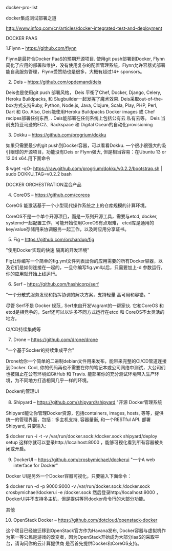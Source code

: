 docker-pro-list

docker集成测试部署之道

http://www.infoq.com/cn/articles/docker-integrated-test-and-deployment

DOCKER PAAS

1.Flynn – https://github.com/flynn

Flynn是最符合Docker PaaS的预期开源项目. 使用git push部署到Docker, Flynn简化了应用的部署和维护，没有使用复杂的配置管理系统，Flynn允许容器式部署能自我服务管理，Flynn受赞助也是很多，大概有超过14+ sponsors。

 

2. Deis – https://github.com/opdemand/deis

Deis也是使用git push 部署风格， Deis 平衡了Chef, Docker, Django, Celery, Heroku Buildpacks, 和 Slugbuilder一起发挥了魔术效果. Deis采取out-of-the-box方式支持Ruby, Python, Node.js, Java, Clojure, Scala, Play, PHP, Perl, Dart 和 Go. Also, Deis能使用Heroku Buildpacks Docker images 或 Chef recipes部署任何东西, . Deis能部署在任何系统上包括公有云 私有云等。 Deis 当前支持亚马逊的EC2、Rackspace 和 Digital Ocean的自动化provisioning

 

3. Dokku – https://github.com/progrium/dokku

如果只需要最少的git push到Docker容器，可以看看Dokku. 一个很小很强大的吸引眼球的开源项目，功能没有Deis or Flynn强大, 但是相当容易：在Ubuntu 13 or 12.04 x64.用下面命令

$ wget -qO- https://raw.github.com/progrium/dokku/v0.2.2/bootstrap.sh | sudo DOKKU_TAG=v0.2.2 bash
 

DOCKER ORCHESTRATION混合产品

4. CoreOS – https://github.com/coreos

CoreOS 能激活基于一个小型现代操作系统之上的仓库规模的计算环境。

CoreOS不是一个单个开源项目，而是一系列开源工具，需要与etcd, docker, systemd一起配置工作，可能开始使用CoreOS有点艰难， etcd库是通用的key/value存储用来协调服务一起工作，以及跨应用分享证书。

 

5. Fig – https://github.com/orchardup/fig

"使用Docker实现的快速 隔离的开发环境"

Fig让你编写一个简单的fig.yml文件列表出你的应用需要的所有Docker容器，以及它们是如何连接在一起的，一旦你编写fig.yml以后，只需要加上-d 参数运行，你的应用就开始上线运行。

 

6. Serf – https://github.com/hashicorp/serf

"一个分散式服务发现和指挥协调的解决方案，支持轻量 高可用和容错。"

尽管 Serf不是 Docker 规范,. Serf来自开发Vagrant的一帮家伙. 它和CoreOS 和 etcd是相竞争的，Serf还可以以许多不同方式运行在etcd 和 CoreOS不太灵活的地方。

 

CI/CD持续集成等

7. Drone – https://github.com/drone/drone

"一个基于Socker的持续集成平台"

Drone给你一个简单的二进制debian文件用来发布，能带来完整的CI/CD管道连接到Docker. Cool, 你的代码再也不需要在你的笔记本或公司网络中测试，大公司们也被阻止在公有环境如GitHub 和 Travis. 能部署你的充分测试环境带入生产环境，为不同地方打造相同几乎一样的环境。

Docker的管理UI

8. Shipyard – https://github.com/shipyard/shipyard
"开源 Docker管理系统

Shipyard能让你管理Docker资源，包括containers, images, hosts, 等等，提供统一的管理界面，包括：多主机支持, 容器量衡, 和一个RESTful API. 部署Shipyard, 只要输入:

$ docker run -i -t -v /var/run/docker.sock:/docker.sock shipyard/deploy setup
这样你就可以登录http://localhost:8000 ，能够可视化看到所有容器被关闭或开启。

 

9. DockerUI – https://github.com/crosbymichael/dockerui
"一个A web interface for Docker"

Docker UI是另外一个Docker容器可视化，只要输入下面命令：

$ docker run -d -p 9000:9000 -v /var/run/docker.sock:/docker.sock crosbymichael/dockerui -e /docker.sock
然后登录http://localhost:9000 ，DockerUI并不支持多主机，但是提供等同docker命令行的大部分功能。

 

其他

10. OpenStack Docker – https://github.com/dotcloud/openstack-docker

这个项目已经被迁移到OpenStack官方作为Havana发布, Docker容器与虚拟机作为第一等公民是游戏的改变者，因为OpenStack开始成为大部分IaaS的采取平台，请询问你的云计算提供商 是否首先提供Docker和CoreOS支持。

